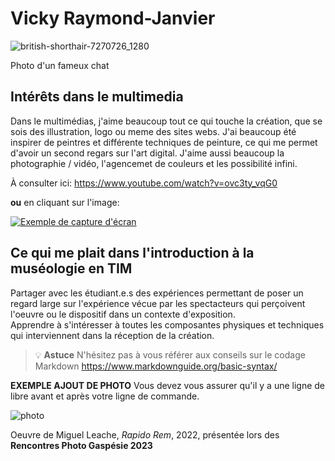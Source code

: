# Vicky Raymond-Janvier
![british-shorthair-7270726_1280](https://github.com/user-attachments/assets/7f9ec5bf-93c7-41e8-abc8-58a657e6cead)


Photo d'un fameux chat


## **Intérêts dans le multimedia**
Dans le multimédias, j'aime beaucoup tout ce qui touche la création, que se sois des illustration, logo ou meme des sites webs. J'ai beaucoup été inspirer de peintres et différente techniques de peinture, ce qui me permet d'avoir un second regars sur l'art digital. J'aime aussi beaucoup la photographie / vidéo, l'agencemet de couleurs et les possibilité infini.

À consulter ici:
<https://www.youtube.com/watch?v=ovc3ty_vqG0>

**ou**
en cliquant sur l'image:

[![Exemple de capture d'écran](capture_SF_VahMire_defaroucher_consulte21janv2024.png)](https://www.youtube.com/watch?v=ovc3ty_vqG0)


## Ce qui me plait dans l'introduction à la muséologie en TIM
Partager avec les étudiant.e.s des expériences permettant de poser un regard large sur l'expérience vécue par les spectacteurs qui perçoivent l'oeuvre ou le dispositif dans un contexte d'exposition.  
Apprendre à s'intéresser à toutes les composantes physiques et techniques qui interviennent dans la réception de la création.


>💡 **Astuce** N'hésitez pas à vous référer aux conseils sur le codage Markdown <https://www.markdownguide.org/basic-syntax/>

**EXEMPLE AJOUT DE PHOTO**
Vous devez vous assurer qu'il y a une ligne de libre avant et après votre ligne de commande.

![photo](photo_SF_M_Leache_RencontreGaspesie2023.jpg)

Oeuvre de Miguel Leache, *Rapido Rem*, 2022, présentée lors des **Rencontres Photo Gaspésie 2023**
